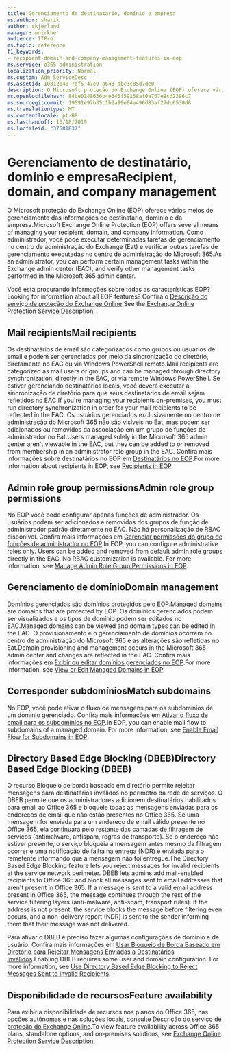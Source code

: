 ```yaml
---
title: Gerenciamento de destinatário, domínio e empresa
ms.author: sharik
author: skjerland
manager: mnirkhe
audience: ITPro
ms.topic: reference
f1_keywords:
- recipient-domain-and-company-management-features-in-eop
ms.service: o365-administration
localization_priority: Normal
ms.custom: Adm_ServiceDesc
ms.assetid: 10812b48-7df5-47e9-b643-dbc3c85d7de0
description: O Microsoft proteção do Exchange Online (EOP) oferece vários meios de gerenciamento das informações de destinatário, domínio e da empresa. Como administrador, você pode executar determinadas tarefas de gerenciamento no centro de administração do Exchange (Eat) e verificar outras tarefas de gerenciamento executadas no centro de administração do Microsoft 365.
ms.openlocfilehash: 84be0148636b4e345f59158af0a767e9cd2396c7
ms.sourcegitcommit: 19591e97b35c1b2a99e04a496d83af27dc6530d6
ms.translationtype: MT
ms.contentlocale: pt-BR
ms.lasthandoff: 10/18/2019
ms.locfileid: "37581837"
---
```

# <a name="recipient-domain-and-company-management"></a><span data-ttu-id="4bf21-104">Gerenciamento de destinatário, domínio e empresa</span><span class="sxs-lookup"><span data-stu-id="4bf21-104">Recipient, domain, and company management</span></span>

<span data-ttu-id="4bf21-105">O Microsoft proteção do Exchange Online (EOP) oferece vários meios de gerenciamento das informações de destinatário, domínio e da empresa.</span><span class="sxs-lookup"><span data-stu-id="4bf21-105">Microsoft Exchange Online Protection (EOP) offers several means of managing your recipient, domain, and company information.</span></span> <span data-ttu-id="4bf21-106">Como administrador, você pode executar determinadas tarefas de gerenciamento no centro de administração do Exchange (Eat) e verificar outras tarefas de gerenciamento executadas no centro de administração do Microsoft 365.</span><span class="sxs-lookup"><span data-stu-id="4bf21-106">As an administrator, you can perform certain management tasks within the Exchange admin center (EAC), and verify other management tasks performed in the Microsoft 365 admin center.</span></span>
  
<span data-ttu-id="4bf21-107">Você está procurando informações sobre todas as características EOP?</span><span class="sxs-lookup"><span data-stu-id="4bf21-107">Looking for information about all EOP features?</span></span> <span data-ttu-id="4bf21-108">Confira o [Descrição do serviço de proteção do Exchange Online](exchange-online-protection-service-description.md).</span><span class="sxs-lookup"><span data-stu-id="4bf21-108">See the [Exchange Online Protection Service Description](exchange-online-protection-service-description.md).</span></span>
  
## <a name="mail-recipients"></a><span data-ttu-id="4bf21-109">Mail recipients</span><span class="sxs-lookup"><span data-stu-id="4bf21-109">Mail recipients</span></span>

<span data-ttu-id="4bf21-110">Os destinatários de email são categorizados como grupos ou usuários de email e podem ser gerenciados por meio da sincronização do diretório, diretamente no EAC ou via Windows PowerShell remoto.</span><span class="sxs-lookup"><span data-stu-id="4bf21-110">Mail recipients are categorized as mail users or groups and can be managed through directory synchronization, directly in the EAC, or via remote Windows PowerShell.</span></span> <span data-ttu-id="4bf21-111">Se estiver gerenciando destinatários locais, você deverá executar a sincronização de diretório para que seus destinatários de email sejam refletidos no EAC.</span><span class="sxs-lookup"><span data-stu-id="4bf21-111">If you're managing your recipients on-premises, you must run directory synchronization in order for your mail recipients to be reflected in the EAC.</span></span> <span data-ttu-id="4bf21-112">Os usuários gerenciados exclusivamente no centro de administração do Microsoft 365 não são visíveis no Eat, mas podem ser adicionados ou removidos da associação em um grupo de funções de administrador no Eat.</span><span class="sxs-lookup"><span data-stu-id="4bf21-112">Users managed solely in the Microsoft 365 admin center aren't viewable in the EAC, but they can be added to or removed from membership in an administrator role group in the EAC.</span></span> <span data-ttu-id="4bf21-113">Confira mais informações sobre destinatários no EOP em [Destinatários no EOP](https://go.microsoft.com/fwlink/p/?LinkId=280011).</span><span class="sxs-lookup"><span data-stu-id="4bf21-113">For more information about recipients in EOP, see [Recipients in EOP](https://go.microsoft.com/fwlink/p/?LinkId=280011).</span></span>
  
## <a name="admin-role-group-permissions"></a><span data-ttu-id="4bf21-114">Admin role group permissions</span><span class="sxs-lookup"><span data-stu-id="4bf21-114">Admin role group permissions</span></span>

<span data-ttu-id="4bf21-p105">No EOP você pode configurar apenas funções de administrador. Os usuários podem ser adicionados e removidos dos grupos de função de administrador padrão diretamente no EAC. Não há personalização de RBAC disponível. Confira mais informações em [Gerenciar permissões do grupo de funções de administrador no EOP](https://go.microsoft.com/fwlink/p/?LinkId=282238).</span><span class="sxs-lookup"><span data-stu-id="4bf21-p105">In EOP, you can configure administrative roles only. Users can be added and removed from default admin role groups directly in the EAC. No RBAC customization is available. For more information, see [Manage Admin Role Group Permissions in EOP](https://go.microsoft.com/fwlink/p/?LinkId=282238).</span></span>
  
## <a name="domain-management"></a><span data-ttu-id="4bf21-119">Gerenciamento de domínio</span><span class="sxs-lookup"><span data-stu-id="4bf21-119">Domain management</span></span>

<span data-ttu-id="4bf21-120">Domínios gerenciados são domínios protegidos pelo EOP.</span><span class="sxs-lookup"><span data-stu-id="4bf21-120">Managed domains are domains that are protected by EOP.</span></span> <span data-ttu-id="4bf21-121">Os domínios gerenciados podem ser visualizados e os tipos de domínio podem ser editados no EAC.</span><span class="sxs-lookup"><span data-stu-id="4bf21-121">Managed domains can be viewed and domain types can be edited in the EAC.</span></span> <span data-ttu-id="4bf21-122">O provisionamento e o gerenciamento de domínios ocorrem no centro de administração do Microsoft 365 e as alterações são refletidas no Eat.</span><span class="sxs-lookup"><span data-stu-id="4bf21-122">Domain provisioning and management occurs in the Microsoft 365 admin center and changes are reflected in the EAC.</span></span> <span data-ttu-id="4bf21-123">Confira mais informações em [Exibir ou editar domínios gerenciados no EOP](https://go.microsoft.com/fwlink/p/?LinkId=282239).</span><span class="sxs-lookup"><span data-stu-id="4bf21-123">For more information, see [View or Edit Managed Domains in EOP](https://go.microsoft.com/fwlink/p/?LinkId=282239).</span></span>
  
## <a name="match-subdomains"></a><span data-ttu-id="4bf21-124">Corresponder subdomínios</span><span class="sxs-lookup"><span data-stu-id="4bf21-124">Match subdomains</span></span>

<span data-ttu-id="4bf21-p107">No EOP, você pode ativar o fluxo de mensagens para os subdomínios de um domínio gerenciado. Confira mais informações em [Ativar o fluxo de email para os subdomínios no EOP](https://go.microsoft.com/fwlink/p/?LinkId=397213).</span><span class="sxs-lookup"><span data-stu-id="4bf21-p107">In EOP, you can enable mail flow to subdomains of a managed domain. For more information, see [Enable Email Flow for Subdomains in EOP](https://go.microsoft.com/fwlink/p/?LinkId=397213).</span></span> 
  
## <a name="directory-based-edge-blocking-dbeb"></a><span data-ttu-id="4bf21-127">Directory Based Edge Blocking (DBEB)</span><span class="sxs-lookup"><span data-stu-id="4bf21-127">Directory Based Edge Blocking (DBEB)</span></span>

<span data-ttu-id="4bf21-p108">O recurso Bloqueio de borda baseado em diretório permite rejeitar mensagens para destinatários inválidos no perímetro da rede de serviços. O DBEB permite que os administradores adicionem destinatários habilitados para email ao Office 365 e bloqueie todas as mensagens enviadas para os endereços de email que não estão presentes no Office 365. Se uma mensagem for enviada para um endereço de email válido presente no Office 365, ela continuará pelo restante das camadas de filtragem de serviços (antimalware, antispam, regras de transporte). Se o endereço não estiver presente, o serviço bloqueia a mensagem antes mesmo da filtragem ocorrer e uma notificação de falha na entrega (NDR) é enviada para o remetente informando que a mensagem não foi entregue.</span><span class="sxs-lookup"><span data-stu-id="4bf21-p108">The Directory Based Edge Blocking feature lets you reject messages for invalid recipients at the service network perimeter. DBEB lets admins add mail-enabled recipients to Office 365 and block all messages sent to email addresses that aren't present in Office 365. If a message is sent to a valid email address present in Office 365, the message continues through the rest of the service filtering layers (anti-malware, anti-spam, transport rules). If the address is not present, the service blocks the message before filtering even occurs, and a non-delivery report (NDR) is sent to the sender informing them that their message was not delivered.</span></span> 
  
<span data-ttu-id="4bf21-p109">Para ativar o DBEB é preciso fazer algumas configurações de domínio e de usuário. Confira mais informações em [Usar Bloqueio de Borda Baseado em Diretório para Rejeitar Mensagens Enviadas a Destinatários Inválidos](https://go.microsoft.com/fwlink/p/?LinkId=390676).</span><span class="sxs-lookup"><span data-stu-id="4bf21-p109">Enabling DBEB requires some user and domain configuration. For more information, see [Use Directory Based Edge Blocking to Reject Messages Sent to Invalid Recipients](https://go.microsoft.com/fwlink/p/?LinkId=390676).</span></span>
  
## <a name="feature-availability"></a><span data-ttu-id="4bf21-134">Disponibilidade de recursos</span><span class="sxs-lookup"><span data-stu-id="4bf21-134">Feature availability</span></span>

<span data-ttu-id="4bf21-135">Para exibir a disponibilidade de recursos nos planos do Office 365, nas opções autônomas e nas soluções locais, consulte [Descrição do serviço de proteção do Exchange Online](exchange-online-protection-service-description.md).</span><span class="sxs-lookup"><span data-stu-id="4bf21-135">To view feature availability across Office 365 plans, standalone options, and on-premises solutions, see [Exchange Online Protection Service Description](exchange-online-protection-service-description.md).</span></span>
